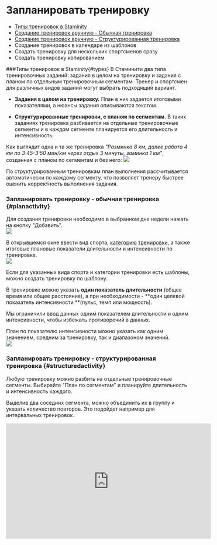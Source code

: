 # Запланировать тренировку

* [Типы тренировок в Staminity](#types)
* [Создание тренировок вручную - Обычная тренировка](#planactivity)
* [Создание тренировок вручную - Структурированная тренировка](#structuredactivity)
* Создание тренировок в календаре из шаблонов
* Создать тренировку для нескольких спортсменов сразу
* Создать тренировку копированием 

###Типы тренировок в Staminity{#types}
В Стаминити два типа тренировочных заданий: задания в целом на тренировку и задания с планом по отдельным тренировочным сегментам. Тренер и спортсмен для различных видов заданий могут выбрать подходящий вариант.

* **Задания в целом на тренировку.** План в них задается итоговыми показателями, а нюансы задания описываются текстом.

* **Структурированные тренировки, с планом по сегментам.** В таких заданиях тренировка разбивается на отдельные тренировочные сегменты и в каждом сегменте планируется его длительность и интенсивность.

Как выглядит одна и та же тренировка
 _"Разминка 8 км, далее работа 4 км по 3:45-3:50 мин/км через отдых 3 минуты, заминка 1 км"_, 
 созданная с планом по сегментам и без него:
![](http://content.staminity.com/assets/images/about/two-activity-type.png)


По структурированным тренировкам план выполнения рассчитывается автоматически по каждому сегменту, что позволяет тренеру быстрее оценить корректность выполнения задания.

### Запланировать тренировку - обычная тренировка {#planactivity}

Для создания тренировки необходимо в выбранном дне недели нажать на кнопку "Добавить".  
![](http://content.staminity.com/assets/images/CreateActivity.gif)

В открывшемся окне ввести вид спорта, [категорию тренировки](/basics/activity-categories.md), а также итоговые плановые показатели длительности и интенсивности по тренировке.  
![](http://content.staminity.com/assets/images/CreatePlanActivity.png)

Если для указанных вида спорта и категории тренировки есть шаблоны, можно создать тренировку по шаблону.

В тренировке можно указать **один показатель длительности** \(общее время или общее расстояние\), а при необходимости - **один целевой показатель интенсивности **\(пульс, темп или мощность\).

Мы ограничили ввод данных одним показателем длительности и одним интенсивности, чтобы избежать противоречий в данных.

План по показателю интенсивности можно указать как одним значением, средним за тренировку, так и диапазоном значений.  
![](http://content.staminity.com/assets/images/IntensityFromTo.png)

### Запланировать тренировку - структурированная тренировка {#structuredactivity}

Любую тренировку можно разбить на отдельные тренировочные сегменты. 
Выбирайте "План по сегментам" и планируйте длительность и интенсивность каждого.

Выделив два соседних сегмента, можно объединить их в группу и указать количество повторов. Это подойдет например для интервальных тренировок.

<iframe width="560" height="315" src="https://www.youtube.com/embed/LGEj_hVFpHs" frameborder="0" allowfullscreen></iframe>






